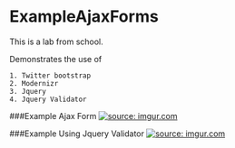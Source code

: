 # ExampleAjaxForms

This is a lab from school.

Demonstrates the use of
```
1. Twitter bootstrap
2. Modernizr
3. Jquery
4. Jquery Validator
```

###Example Ajax Form
<a href="http://imgur.com/bS7HcJs"><img src="http://i.imgur.com/bS7HcJs.png" title="source: imgur.com" /></a>

###Example Using Jquery Validator
<a href="http://imgur.com/Z5fhFTV"><img src="http://i.imgur.com/Z5fhFTV.png" title="source: imgur.com" /></a>
